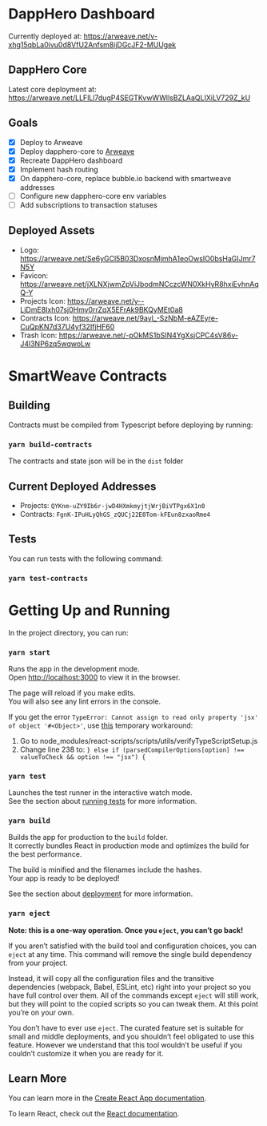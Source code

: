 # DappHero Dashboard
Currently deployed at: https://arweave.net/v-xhg15qbLa0ivu0d8VfU2Anfsm8ijDGcJF2-MUUgek

## DappHero Core
Latest core deployment at: https://arweave.net/LLFlLl7dugP4SEGTKvwWWllsBZLAaQLIXiLV729Z_kU

## Goals
- [x] Deploy to Arweave
- [x] Deploy dapphero-core to [Arweave](https://arweave.net/QXLKZsu2DLUonKxDC5j1DR9dZhtp2C2i-NHWHTezbzQ)
- [x] Recreate DappHero dashboard
- [x] Implement hash routing
- [x] On dapphero-core, replace bubble.io backend with smartweave addresses
- [ ] Configure new dapphero-core env variables
- [ ] Add subscriptions to transaction statuses

## Deployed Assets
- Logo: https://arweave.net/Se6yGCl5B03DxosnMjmhA1eoOwsIO0bsHaGIJmr7N5Y
- Favicon: https://arweave.net/jXLNXjwmZpViJbodmNCczcWN0XkHyR8hxiEvhnAqQ-Y
- Projects Icon: https://arweave.net/y--LjDmE8Ixh07sj0Hmy0rrZqX5EFrAk9BKQyMEt0a8
- Contracts Icon: https://arweave.net/9ayl_-SzNbM-eAZEyre-CuQpKN7d37U4yf32IfjHF60
- Trash Icon: https://arweave.net/-pOkMS1bSIN4YgXsjCPC4sV86v-J4l3NP6zq5wqwoLw

# SmartWeave Contracts

## Building
Contracts must be compiled from Typescript before deploying by running:

### `yarn build-contracts`
The contracts and state json will be in the `dist` folder
## Current Deployed Addresses
- Projects: `QYKnm-uZY9Ib6r-jwD4HXmkmyjtjWrjBiVTPgx6X1n0`
- Contracts: `FgnK-IPuHLyQhGS_zQUCj22E0Tom-kFEun8zxaoRme4`

## Tests
 You can run tests with the following command:
### `yarn test-contracts`

# Getting Up and Running

In the project directory, you can run:

### `yarn start`

Runs the app in the development mode.\
Open [http://localhost:3000](http://localhost:3000) to view it in the browser.

The page will reload if you make edits.\
You will also see any lint errors in the console.

If you get the error `TypeError: Cannot assign to read only property 'jsx' of object '#<Object>'`, use [this](https://github.com/facebook/create-react-app/issues/9868#issuecomment-723576740) temporary workaround:

1. Go to node_modules/react-scripts/scripts/utils/verifyTypeScriptSetup.js
2. Change line 238 to: `} else if (parsedCompilerOptions[option] !== valueToCheck && option !== "jsx") {`

### `yarn test`

Launches the test runner in the interactive watch mode.\
See the section about [running tests](https://facebook.github.io/create-react-app/docs/running-tests) for more information.

### `yarn build`

Builds the app for production to the `build` folder.\
It correctly bundles React in production mode and optimizes the build for the best performance.

The build is minified and the filenames include the hashes.\
Your app is ready to be deployed!

See the section about [deployment](https://facebook.github.io/create-react-app/docs/deployment) for more information.

### `yarn eject`

**Note: this is a one-way operation. Once you `eject`, you can’t go back!**

If you aren’t satisfied with the build tool and configuration choices, you can `eject` at any time. This command will remove the single build dependency from your project.

Instead, it will copy all the configuration files and the transitive dependencies (webpack, Babel, ESLint, etc) right into your project so you have full control over them. All of the commands except `eject` will still work, but they will point to the copied scripts so you can tweak them. At this point you’re on your own.

You don’t have to ever use `eject`. The curated feature set is suitable for small and middle deployments, and you shouldn’t feel obligated to use this feature. However we understand that this tool wouldn’t be useful if you couldn’t customize it when you are ready for it.

## Learn More

You can learn more in the [Create React App documentation](https://facebook.github.io/create-react-app/docs/getting-started).

To learn React, check out the [React documentation](https://reactjs.org/).
